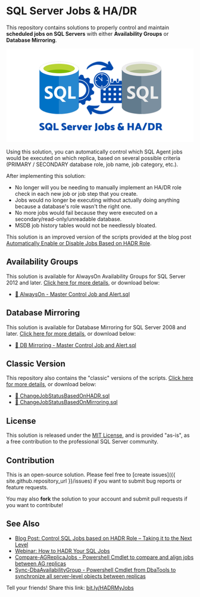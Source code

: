 # SQL Server Jobs & HA/DR

This repository contains solutions to properly control and maintain **scheduled jobs on SQL Servers** with either **Availability Groups** or **Database Mirroring**.

![Cover Image](media/sql-jobs-hadr.png)

Using this solution, you can automatically control which SQL Agent jobs would be executed on which replica, based on several possible criteria (PRIMARY / SECONDARY database role, job name, job category, etc.).

After implementing this solution:

- No longer will you be needing to manually implement an HA/DR role check in each new job or job step that you create.
- Jobs would no longer be executing without actually doing anything because a database's role wasn't the right one.
- No more jobs would fail because they were executed on a secondary/read-only/unreadable database.
- MSDB job history tables would not be needlessly bloated.

This solution is an improved version of the scripts provided at the blog post [Automatically Enable or Disable Jobs Based on HADR Role](https://eitanblumin.com/2018/11/06/automatically-enable-or-disable-jobs-based-on-hadr-role/).

## Availability Groups

This solution is available for AlwaysOn Availability Groups for SQL Server 2012 and later. [Click here for more details](availability-groups/), or download below:

- [🔽 AlwaysOn - Master Control Job and Alert.sql](availability-groups/AlwaysOn%20-%20Master%20Control%20Job%20and%20Alert.sql)

## Database Mirroring

This solution is available for Database Mirroring for SQL Server 2008 and later. [Click here for more details](database-mirroring/), or download below:

- [🔽 DB Mirroring - Master Control Job and Alert.sql](database-mirroring/DB%20Mirroring%20-%20Master%20Control%20Job%20and%20Alert.sql)

## Classic Version

This repository also contains the "classic" versions of the scripts. [Click here for more details](classic/), or download below:

- [🔽 ChangeJobStatusBasedOnHADR.sql](classic/ChangeJobStatusBasedOnHADR.sql)
- [🔽 ChangeJobStatusBasedOnMirroring.sql](classic/ChangeJobStatusBasedOnMirroring.sql)

## License

This solution is released under the [MIT License](LICENSE), and is provided "as-is", as a free contribution to the professional SQL Server community.

## Contribution

This is an open-source solution. Please feel free to [create issues]({{ site.github.repository_url }}/issues) if you want to submit bug reports or feature requests.

You may also **fork** the solution to your account and submit pull requests if you want to contribute!

## See Also

- [Blog Post: Control SQL Jobs based on HADR Role – Taking it to the Next Level](https://eitanblumin.com/2020/05/26/sql-jobs-based-on-hadr-role-next-level/)
- [Webinar: How to HADR Your SQL Jobs](https://eitanblumin.com/portfolio/how-to-hadr-your-sql-jobs/)
- [Compare-AGReplicaJobs - Powershell Cmdlet to compare and align jobs between AG replicas](https://github.com/MadeiraData/MadeiraToolbox/tree/master/High%20Availability%20Solutions/Compare-AGReplicaJobs)
- [Sync-DbaAvailabilityGroup - Powershell Cmdlet from DbaTools to synchronize all server-level objects between replicas](https://docs.dbatools.io/Sync-DbaAvailabilityGroup)

Tell your friends! Share this link: [bit.ly/HADRMyJobs](https://bit.ly/HADRMyJobs)
